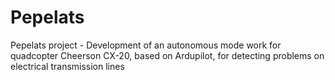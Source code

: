 # Pepelats
Pepelats project - Development of an autonomous mode work for quadcopter Cheerson CX-20, based on Ardupilot, for detecting problems on electrical transmission lines